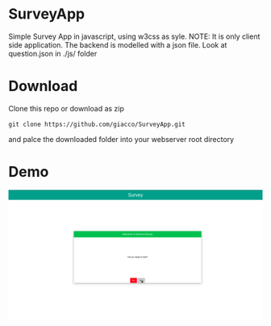 # SurveyApp
Simple Survey App in javascript, using w3css as syle.
NOTE: It is only client side application. The backend is modelled with a json file.
      Look at question.json in ./js/ folder

# Download
Clone this repo or download as zip
```git
git clone https://github.com/giacco/SurveyApp.git
```

and palce the downloaded folder into your webserver root directory

# Demo
![](./surveyAppDemo.gif)
